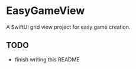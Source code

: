 # EasyGameView

A SwiftUI grid view project for easy game creation.

## TODO

* finish writing this README
